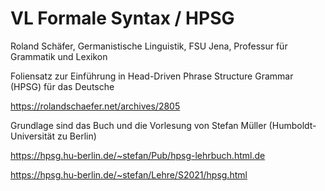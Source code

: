 # VL Formale Syntax / HPSG

Roland Schäfer, Germanistische Linguistik, FSU Jena, Professur für Grammatik und Lexikon

Foliensatz zur Einführung in Head-Driven Phrase Structure Grammar (HPSG) für das Deutsche

https://rolandschaefer.net/archives/2805

Grundlage sind das Buch und die Vorlesung von Stefan Müller (Humboldt-Universität zu Berlin)

https://hpsg.hu-berlin.de/~stefan/Pub/hpsg-lehrbuch.html.de

https://hpsg.hu-berlin.de/~stefan/Lehre/S2021/hpsg.html
